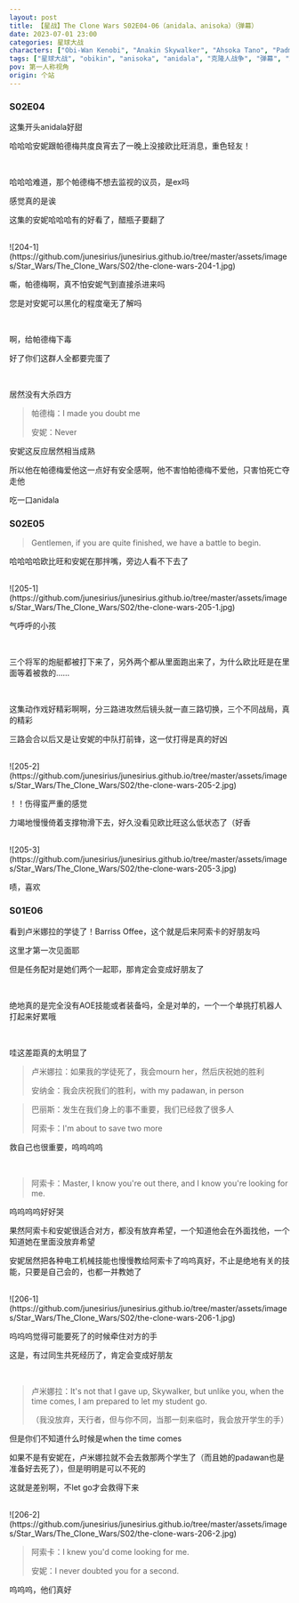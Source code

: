 ```yaml
---
layout: post
title: 【星战】The Clone Wars S02E04-06（anidala、anisoka）（弹幕）
date: 2023-07-01 23:00
categories: 星球大战
characters: ["Obi-Wan Kenobi", "Anakin Skywalker", "Ahsoka Tano", "Padmé Amidala", "Barriss Offee", "Luminara Unduli"]
tags: ["星球大战", "obikin", "anisoka", "anidala", "克隆人战争", "弹幕", "观后感", "战损"]
pov: 第一人称视角
origin: 个站
---
```


### S02E04

这集开头anidala好甜

哈哈哈安妮跟帕德梅共度良宵去了一晚上没接欧比旺消息，重色轻友！

<br>

哈哈哈难道，那个帕德梅不想去监视的议员，是ex吗

感觉真的是诶

这集的安妮哈哈哈有的好看了，醋瓶子要翻了

<br>
![204-1](https://github.com/junesirius/junesirius.github.io/tree/master/assets/images/Star_Wars/The_Clone_Wars/S02/the-clone-wars-204-1.jpg)

嘶，帕德梅啊，真不怕安妮气到直接杀进来吗

您是对安妮可以黑化的程度毫无了解吗

<br>

啊，给帕德梅下毒

好了你们这群人全都要完蛋了

<br>

居然没有大杀四方

> 帕德梅：I made you doubt me
>
> 安妮：Never

安妮这反应居然相当成熟

所以他在帕德梅爱他这一点好有安全感啊，他不害怕帕德梅不爱他，只害怕死亡夺走他

吃一口anidala

### S02E05

> Gentlemen, if you are quite finished, we have a battle to begin.

哈哈哈哈欧比旺和安妮在那拌嘴，旁边人看不下去了

<br>
![205-1](https://github.com/junesirius/junesirius.github.io/tree/master/assets/images/Star_Wars/The_Clone_Wars/S02/the-clone-wars-205-1.jpg)

气呼呼的小孩

<br>

三个将军的炮艇都被打下来了，另外两个都从里面跑出来了，为什么欧比旺是在里面等着被救的……

<br>

这集动作戏好精彩啊啊，分三路进攻然后镜头就一直三路切换，三个不同战局，真的精彩

三路会合以后又是让安妮的中队打前锋，这一仗打得是真的好凶

<br>
![205-2](https://github.com/junesirius/junesirius.github.io/tree/master/assets/images/Star_Wars/The_Clone_Wars/S02/the-clone-wars-205-2.jpg)

！！伤得蛮严重的感觉

力竭地慢慢倚着支撑物滑下去，好久没看见欧比旺这么低状态了（好香

<br>
![205-3](https://github.com/junesirius/junesirius.github.io/tree/master/assets/images/Star_Wars/The_Clone_Wars/S02/the-clone-wars-205-3.jpg)

啧，喜欢

### S01E06

看到卢米娜拉的学徒了！Barriss Offee，这个就是后来阿索卡的好朋友吗

这里才第一次见面耶

但是任务配对是她们两个一起耶，那肯定会变成好朋友了

<br>

绝地真的是完全没有AOE技能或者装备吗，全是对单的，一个一个单挑打机器人打起来好累哦

<br>

哇这差距真的太明显了

> 卢米娜拉：如果我的学徒死了，我会mourn her，然后庆祝她的胜利
>
> 安纳金：我会庆祝我们的胜利，with my padawan, in person

> 巴丽斯：发生在我们身上的事不重要，我们已经救了很多人
>
> 阿索卡：I'm about to save two more

救自己也很重要，呜呜呜呜

<br>

> 阿索卡：Master, I know you're out there, and I know you're looking for me.

呜呜呜呜好好哭

果然阿索卡和安妮很适合对方，都没有放弃希望，一个知道他会在外面找他，一个知道她在里面没放弃希望

安妮居然把各种电工机械技能也慢慢教给阿索卡了呜呜真好，不止是绝地有关的技能，只要是自己会的，也都一并教她了

<br>
![206-1](https://github.com/junesirius/junesirius.github.io/tree/master/assets/images/Star_Wars/The_Clone_Wars/S02/the-clone-wars-206-1.jpg)

呜呜呜觉得可能要死了的时候牵住对方的手

这是，有过同生共死经历了，肯定会变成好朋友

<br>

> 卢米娜拉：It's not that I gave up, Skywalker, but unlike you, when the time comes, I am prepared to let my student go.
>
> （我没放弃，天行者，但与你不同，当那一刻来临时，我会放开学生的手）

但是你们不知道什么时候是when the time comes

如果不是有安妮在，卢米娜拉就不会去救那两个学生了（而且她的padawan也是准备好去死了），但是明明是可以不死的

这就是差别啊，不let go才会救得下来

<br>
![206-2](https://github.com/junesirius/junesirius.github.io/tree/master/assets/images/Star_Wars/The_Clone_Wars/S02/the-clone-wars-206-2.jpg)

> 阿索卡：I knew you'd come looking for me.
>
> 安妮：I never doubted you for a second.

呜呜呜，他们真好
